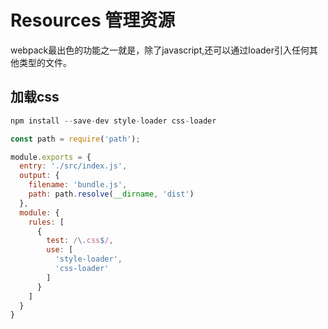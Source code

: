 # Resources 管理资源

webpack最出色的功能之一就是，除了javascript,还可以通过loader引入任何其他类型的文件。

## 加载css

```js
npm install --save-dev style-loader css-loader

const path = require('path');

module.exports = {
  entry: './src/index.js',
  output: {
    filename: 'bundle.js',
    path: path.resolve(__dirname, 'dist')
  },
  module: {
    rules: [
      {
        test: /\.css$/,
        use: [
          'style-loader',
          'css-loader'
        ]
      }
    ]
  }
}
```
